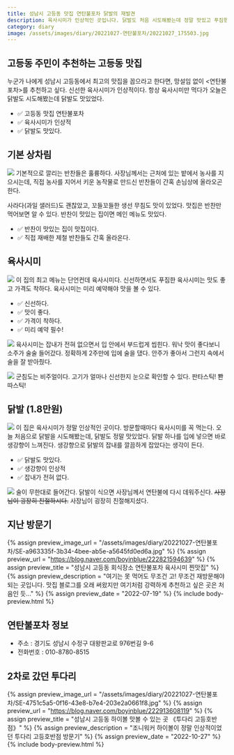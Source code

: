 ```yaml
---
title: 성남시 고등동 맛집 연탄불포차 닭발의 재발견
description: 육사시미가 인상적인 곳입니다. 닭발도 처음 시도해봤는데 정말 맛있고 푸짐했습니다. 
category: diary
image: /assets/images/diary/20221027-연탄불포차/20221027_175503.jpg
---
```


고등동 주민이 추천하는 고등동 맛집
---


누군가 나에게 성남시 고등동에서 최고의 맛집을 꼽으라고 한다면, 
망설임 없이 <연탄불포차>를 추천하고 싶다. 
신선한 육사시미가 인상적이다. 
항상 육사시미만 먹다가 오늘은 닭발도 시도해봤는데 닭발도 맛있었다. 


- ✅ 고등동 맛집 연탄불포차
- ✅ 육사시미가 인상적
- ✅ 닭발도 맛있다. 


기본 상차림
---
![](/assets/images/diary/20221027-연탄불포차/20221027_174403.jpg)
기본적으로 깔리는 반찬들은 훌륭하다. 
사장님께서는 근처에 있는 밭에서 농사를 지으시는데, 
직접 농사를 지어서 키운 농작물로 만드신 반찬들이 간혹 손님상에 올라오곤 한다. 


사라다(과일 샐러드)도 괜찮았고, 꼬들꼬들한 생선 무침도 맛이 있었다. 
맛집은 반찬만 먹어보면 알 수 있다. 
반찬이 맛있는 집이면 메인 메뉴도 맛있다. 


- ✅ 반찬이 맛있는 집이 맛집이다. 
- ✅ 직접 재배한 제철 반찬들도 간혹 올라온다. 


육사시미
---
![](/assets/images/diary/20221027-연탄불포차/20221027_174516.jpg)
이 집의 최고 메뉴는 단언컨데 육사시미다. 
신선하면서도 푸짐한 육사시미는 맛도 좋고 가격도 착하다. 
육사시미는 미리 예약해야 맛을 볼 수 있다. 


- ✅ 신선하다. 
- ✅ 맛이 좋다. 
- ✅ 가격이 착하다.
- ✅ 미리 예약 필수! 


![](/assets/images/diary/20221027-연탄불포차/20221027_174521.jpg)
육사시미는 잡내가 전혀 없으면서 입 안에서 부드럽게 씹힌다. 
워낙 맛이 좋다보니 소주가 술술 들어갔다. 
정확하게 2주만에 입에 술을 댔다. 
안주가 좋아서 그런지 속에서 술을 잘 받아줬다. 


![](/assets/images/diary/20221027-연탄불포차/20221027_175230.jpg)
군침도는 비주얼이다. 
고기가 얼마나 신선한지 눈으로 확인할 수 있다. 
판타스틱! 뽠따스틱! 


닭발 (1.8만원)
---
![](/assets/images/diary/20221027-연탄불포차/20221027_175503.jpg)
이 집은 육사시미가 정말 인상적인 곳이다. 
방문할때마다 육사시미를 꼭 먹는다. 
오늘 처음으로 닭발을 시도해봤는데, 닭발도 정말 맛있었다. 
닭발 하나를 입에 넣으면 바로 생강향이 느껴진다. 
생강향으로 닭발의 잡내를 깔끔하게 잡았다는 생각이 든다. 

- ✅ 닭발도 맛있다. 
- ✅ 생강향이 인상적 
- ✅ 잡내가 전혀 없다. 


![](/assets/images/diary/20221027-연탄불포차/20221027_175553.jpg)
술이 무한대로 들어간다. 
닭발이 식으면 사장님께서 연탄불에 다시 데워주신다. 
~~사장님이 굉장히 친절하시다.~~
사장님이 굉장히 친절해지셨다. 


지난 방문기
---
{% assign preview_image_url = "/assets/images/diary/20221027-연탄불포차/SE-a963335f-3b34-4bee-ab5e-a5645fd0ed6a.jpg" %}
{% assign preview_url = "https://blog.naver.com/boyinblue/222821594639" %}
{% assign preview_title = "성남시 고등동 회식장소 연탄불포차 육사시미 찐맛집" %}
{% assign preview_description = "여기는 못 먹어도 무조건 고! 무조건 재방문해야 되는 곳입니다. 맛집 블로그를 오래 써왔지만 여기처럼 강력하게 추천하고 싶은 곳은 처음인 듯..." %}
{% assign preview_date = "2022-07-19" %}
{% include body-preview.html %}



연탄불포차 정보
---
- 주소 : 경기도 성남시 수정구 대왕판교로 976번길 9-6
- 전화번호 : 010-8780-8515


2차로 갔던 투다리
---
{% assign preview_image_url = "/assets/images/diary/20221027-연탄불포차/SE-4751c5a5-0f16-43e8-b7e4-203e2a0661f8.jpg" %}
{% assign preview_url = "https://blog.naver.com/boyinblue/222913608119" %}
{% assign preview_title = "성남시 고등동 하이볼 맛볼 수 있는 곳 《투다리 고등호반점》" %}
{% assign preview_description = "조니워커 하이볼이 정말 인상적이었던 투다리 고등호반점 방문기" %}
{% assign preview_date = "2022-10-27" %}
{% include body-preview.html %}
